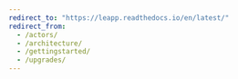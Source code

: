 ```yaml
---
redirect_to: "https://leapp.readthedocs.io/en/latest/"
redirect_from:
  - /actors/
  - /architecture/
  - /gettingstarted/
  - /upgrades/
---
```

